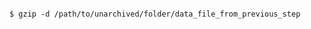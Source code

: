<!-- usedin: [ _includes/_inlines/AddOns/common/database-backups] - layout:code post: database-backups_redis -->

```

$ gzip -d /path/to/unarchived/folder/data_file_from_previous_step

```
